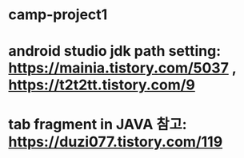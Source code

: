 # camp-project1

# android studio jdk path setting: https://mainia.tistory.com/5037 , https://t2t2tt.tistory.com/9
# tab fragment in JAVA 참고: https://duzi077.tistory.com/119
